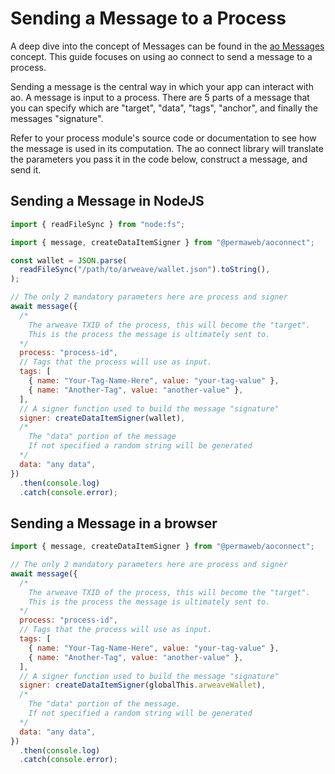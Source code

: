 # Sending a Message to a Process

A deep dive into the concept of Messages can be found in the [ao Messages](../../concepts/messages.md) concept. This guide focuses on using ao connect to send a message to a process.

Sending a message is the central way in which your app can interact with ao. A message is input to a process. There are 5 parts of a message that you can specify which are "target", "data", "tags", "anchor", and finally the messages "signature".

Refer to your process module's source code or documentation to see how the message is used in its computation. The ao connect library will translate the parameters you pass it in the code below, construct a message, and send it.

## Sending a Message in NodeJS

```js
import { readFileSync } from "node:fs";

import { message, createDataItemSigner } from "@permaweb/aoconnect";

const wallet = JSON.parse(
  readFileSync("/path/to/arweave/wallet.json").toString(),
);

// The only 2 mandatory parameters here are process and signer
await message({
  /*
    The arweave TXID of the process, this will become the "target".
    This is the process the message is ultimately sent to.
  */
  process: "process-id",
  // Tags that the process will use as input.
  tags: [
    { name: "Your-Tag-Name-Here", value: "your-tag-value" },
    { name: "Another-Tag", value: "another-value" },
  ],
  // A signer function used to build the message "signature"
  signer: createDataItemSigner(wallet),
  /*
    The "data" portion of the message
    If not specified a random string will be generated
  */
  data: "any data",
})
  .then(console.log)
  .catch(console.error);
```

## Sending a Message in a browser

```js
import { message, createDataItemSigner } from "@permaweb/aoconnect";

// The only 2 mandatory parameters here are process and signer
await message({
  /*
    The arweave TXID of the process, this will become the "target".
    This is the process the message is ultimately sent to.
  */
  process: "process-id",
  // Tags that the process will use as input.
  tags: [
    { name: "Your-Tag-Name-Here", value: "your-tag-value" },
    { name: "Another-Tag", value: "another-value" },
  ],
  // A signer function used to build the message "signature"
  signer: createDataItemSigner(globalThis.arweaveWallet),
  /*
    The "data" portion of the message.
    If not specified a random string will be generated
  */
  data: "any data",
})
  .then(console.log)
  .catch(console.error);
```
